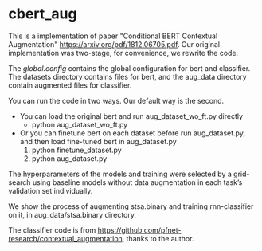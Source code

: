 # cbert_aug
This is a implementation of paper "Conditional BERT Contextual Augmentation" https://arxiv.org/pdf/1812.06705.pdf.
Our original implementation was two-stage, for convenience, we rewrite the code. 

The *global.config* contains the global configuration for bert and classifier.
The datasets directory contains files for bert, and the aug_data directory contain augmented files for classifier.

You can run the code in two ways. Our default way is the second.
  - You can load the original bert and run aug_dataset_wo_ft.py directly
    - python aug_dataset_wo_ft.py
  - Or you can finetune bert on each dataset before run aug_dataset.py, and then load fine-tuned bert in aug_dataset.py
    1. python finetune_dataset.py
    2. python aug_dataset.py

The hyperparameters of the models and training were selected by a grid-search using baseline models without data augmentation in each task’s validation set individually.

We show the process of augmenting stsa.binary and training rnn-classifier on it, in aug_data/stsa.binary directory.

The classifier code is from <https://github.com/pfnet-research/contextual_augmentation>, thanks to the author.
